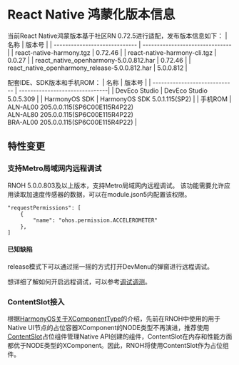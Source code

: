 # React Native 鸿蒙化版本信息
当前React Native鸿蒙版本基于社区RN 0.72.5进行适配，发布版本信息如下：
| 名称                          | 版本号                            |
| ----------------------------- | -------------------------------|
| react-native-harmony.tgz        | 0.72.46 |
| react-native-harmony-cli.tgz    | 0.0.27 |
| react_native_openharmony-5.0.0.812.har                          | 0.72.46 |
| react_native_openharmony_release-5.0.0.812.har                  | 5.0.0.812 |

配套IDE、SDK版本和手机ROM：
| 名称                          | 版本号                            |
| ----------------------------- | -------------------------------|
| DevEco Studio     | DevEco Studio 5.0.5.309 |
| HarmonyOS SDK     | HarmonyOS SDK 5.0.1.115(SP2) |
| 手机ROM           | ALN-AL00 205.0.0.115(SP6C00E115R4P22) <br> ALN-AL80 205.0.0.115(SP6C00E115R4P22) <br> BRA-AL00 205.0.0.115(SP6C00E115R4P22) |



## 特性变更

### 支持Metro局域网内远程调试
RNOH 5.0.0.803及以上版本，支持Metro局域网内远程调试。
该功能需要允许应用读取加速度传感器的数据，可以在module.json5内配置该权限。
```json5
"requestPermissions": [
    {
        "name": "ohos.permission.ACCELEROMETER"
    },
]
```
#### 已知缺陷
release模式下可以通过摇一摇的方式打开DevMenu的弹窗进行远程调试。

想详细了解如何开启远程调试，可以参考[调试调测](../调试调测.md)。

### ContentSlot接入
根据[HarmonyOS关于XComponentType](https://developer.huawei.com/consumer/cn/doc/harmonyos-references-V5/ts-appendix-enums-V5#xcomponenttype10%E6%9E%9A%E4%B8%BE%E8%AF%B4%E6%98%8E)的介绍，先前在RNOH中使用的用于Native UI节点的占位容器XComponent的NODE类型不再演进，推荐使用[ContentSlot](https://developer.huawei.com/consumer/cn/doc/harmonyos-guides-V5/arkts-rendering-control-contentslot-V5)占位组件管理Native API创建的组件，ContentSlot在内存和性能方面都优于NODE类型的XComponent。因此，RNOH将使用ContentSlot作为占位组件。